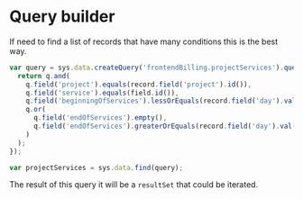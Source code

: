 # Query builder

If need to find a list of records that have many conditions this is the
best way.

```js
var query = sys.data.createQuery('frontendBilling.projectServices').query(function(q) {
  return q.and(
    q.field('project').equals(record.field('project').id()),
    q.field('service').equals(field.id()),
    q.field('beginningOfServices').lessOrEquals(record.field('day').val()),
    q.or(
      q.field('endOfServices').empty(),
      q.field('endOfServices').greaterOrEquals(record.field('day').val())
    )
  );
});

var projectServices = sys.data.find(query);
```

The result of this query it will be a `resultSet` that could be
iterated.
